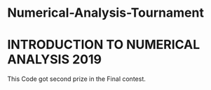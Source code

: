 # Numerical-Analysis-Tournament
# INTRODUCTION TO NUMERICAL ANALYSIS 2019

This Code got second prize in the Final contest.
